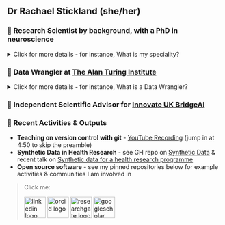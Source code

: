 ## Dr Rachael Stickland (she/her)

### 🧠 **Research Scientist** by background, with a **PhD in neuroscience**

<details>
  <summary>Click for more details - for instance, What is my speciality?</summary> 
  <br />
  
  I specialised in neuroimaging, specifically **Magnetic Resonance Imaging (MRI)**. I have investigated the neural, vascular and metabolic function of the human brain and how these functions might be changed in **Multiple Sclerosis**.  I have developed and refined **methods of measuring brain signals**, examining different interpretations of what these signals tell us about brain health.
</details>

### 🧠 **Data Wrangler** at [The Alan Turing Institute](https://www.turing.ac.uk/people/researchers/rachael-stickland)

<details>
  <summary>Click for more details - for instance, What is a Data Wrangler?</summary> 
  <br />

Data Wranglers can be viewed as a specialised type of data scientist, primarily working in the space between data generators and data analysts. Read more [here](https://the-turing-way.netlify.app/collaboration/research-infrastructure-roles/data-wrangler.html). The research projects I work on use large population health databases (often electronic health records derived from primacy care data). This data rarely comes **AI-ready** or **research-ready**. I create re-usable, accessible and efficient analytical workflows to help prepare data for specific use cases. 

</details>

### 🧠  **Independent Scientific Advisor** for [Innovate UK BridgeAI](https://iuk.ktn-uk.org/programme/bridgeai/)
  
### 🧠  Recent Activities & Outputs 
- **Teaching on version control with git** - [YouTube Recording](https://www.youtube.com/watch?v=z9-qAGq78qE) (jump in at 4:50 to skip the preamble)
- **Synthetic Data in Health Research** - see GH repo on [Synthetic Data](https://github.com/aim-rsf/Synthetic-Data) & recent talk on [Synthetic data for a health research programme](https://zenodo.org/records/10561361)
- **Open source software** - see my pinned repositories below for example activities & communities I am involved in 

> Click me:  
> 
> [<img height="50" src="https://github.com/RayStick/RayStick/assets/50215726/78a68437-0b09-4a96-b4ab-d78dc9676869" alt="linkedin logo">](https://www.linkedin.com/in/rstickland-phd)
> [<img height="50" src="https://github.com/RayStick/RayStick/assets/50215726/706abccc-70d5-483b-b906-1750072c61d9" alt="orcid logo">](https://orcid.org/0000-0003-3398-4272)
> [<img height="50" src="https://github.com/RayStick/RayStick/assets/50215726/bce19902-dbee-40d9-b7fe-57cfeee3d305" alt="researchgate logo">](https://www.researchgate.net/profile/Rachael-Stickland)
> [<img height="50" src="https://github.com/RayStick/RayStick/assets/50215726/68d77b87-e430-4ee9-bc65-f4a486a43668" alt="googlescholar logo">](https://scholar.google.com/citations?user=r7BTR4cAAAAJ&hl=en) 



